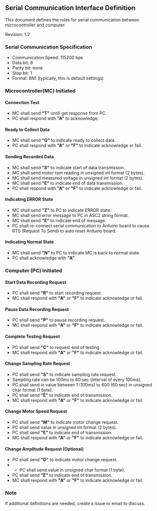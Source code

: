 ## Serial Communication Interface Definition

This document defines the rules for serial communication between microcontroller and computer.

Revision: 1.2

### Serial Communication Specification
- Communication Speed: 115200 bps
- Data bit: 8
- Parity bit: none
- Stop bit: 1
- Format: 8N1 (typically, this is default settings)

### Microcontroller(MC) Initiated

#### Connection Test
- MC shall send **"T"** untill get response from PC.
- PC shall respond with **"A"** to acknowledge.

#### Ready to Collect Data
- MC shall send **"G"** to indicate ready to collect data.
- PC shall respond with **"A"** or **"F"** to indicate acknowledge or fail.

#### Sending Recorded Data
- MC shall send **"S"** to indicate start of data transmission.
- MC shall send motor rpm reading in unsigned int format (2 bytes).
- MC shall send measured voltage in unsigned int format (2 bytes).
- MC shall send **"E"** to indicate end of data transmission.
- PC shall respond with **"A"** or **"F"** to indicate acknowledge or fail.

#### Indicating ERROR State
- MC shall send **"Z"** to PC to indicate ERROR state.
- MC shall send error message to PC in ASC2 string format.
- MC shall send **"E"** to indicate end of message.
- PC shall re-connect serial communication to Arduino board to cause RTS (Request To Send) to auto reset Arduino board.

#### Indicating Normal State
- MC shall send **"N"** to PC to indicate MC is back to normal state.
- PC shall acknowledge with **"A"**.

### Computer (PC) Initiated

#### Start Data Recording Request
- PC shall send **"R"** to start recording request.
- MC shall respond with **"A"** or **"F"** to indicate acknowledge or fail.

#### Pause Data Recording Request
- PC shall send **"P"** to pause recording request.
- MC shall respond with **"A"** or **"F"** to indicate acknowledge or fail.

#### Complete Testing Request
- PC shall send **"C"** to request end of testing.
- MC shall respond with **"A"** or **"F"** to indicate acknowledge or fail.

#### Change Sampling Rate Request
- PC shall send **"S"** to indicate sampling rate request.
- Sampling rate can be 100ms to 60 sec (interval of every 100ms).
- PC shall send in value between 1 (100ms) to 600 (60 sec) in unsigned char format (1 byte).
- PC shall send **"E"** to indicate end of transmission.
- MC shall respond with **"A"** or **"F"** to indicate acknowledge or fail.

#### Change Motor Speed Request
- PC shall send **"M"** to indicate motor change request.
- PC shall send value in unsigned int format (2 bytes).
- PC shall send **"E"** to indicate end of transmission.
- MC shall respond with **"A"** or **"F"** to indicate acknowledge or fail.

#### Change Amplitude Request (Optional)
- PC shall send **"D"** to indicate motor change request.
- - PC shall send value in unsigned char format (1 byte).
- PC shall send **"E"** to indicate end of transmission.
- MC shall respond with **"A"** or **"F"** to indicate acknowledge or fail.

### Note
If additional definitions are needed, create a issue or email to discuss.

